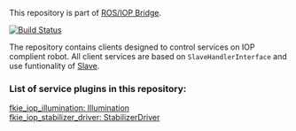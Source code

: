 This repository is part of [ROS/IOP Bridge](https://github.com/fkie/iop_core/blob/master/README.md).

[![Build Status](https://travis-ci.org/fkie/iop_jaus_ugv.svg?branch=master)](https://travis-ci.org/fkie/iop_jaus_ugv)

The repository contains clients designed to control services on IOP complient robot. All client services are based on ```SlaveHandlerInterface``` and use funtionality of [Slave](https://github.com/fkie/iop_core/blob/master/fkie_iop_ocu_slavelib/README.md).  

### List of service plugins in this repository:

[fkie_iop_illumination: Illumination](fkie_iop_illumination/README.md)  
[fkie_iop_stabilizer_driver: StabilizerDriver](fkie_iop_stabilizer_driver/README.md)  




